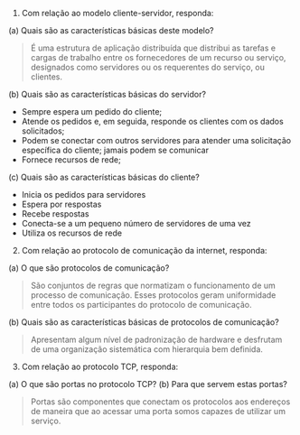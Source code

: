 1. Com relação ao modelo cliente-servidor, responda:

(a) Quais são as características básicas deste modelo?

> É uma estrutura de aplicação distribuída que distribui as tarefas e cargas de trabalho entre os fornecedores de um recurso ou serviço, designados como servidores ou os requerentes do serviço, ou clientes. 

(b) Quais são as características básicas do servidor?

* Sempre espera um pedido do cliente;
* Atende os pedidos e, em seguida, responde os clientes com os dados solicitados;
* Podem se conectar com outros servidores para atender uma solicitação específica do cliente; jamais podem se comunicar
* Fornece recursos de rede;

(c) Quais são as características básicas do cliente?

* Inicia os pedidos para servidores
* Espera por respostas 
* Recebe respostas
* Conecta-se a um pequeno número de servidores de uma vez
* Utiliza os recursos de rede

2.  Com relação ao protocolo de comunicação da internet, responda:

(a) O que são protocolos de comunicação?

> São conjuntos de regras que normatizam o funcionamento de um processo de comunicação. Esses protocolos geram uniformidade entre todos os participantes do protocolo de comunicação.

(b) Quais são as características básicas de protocolos de comunicação?

> Apresentam algum nível de padronização de hardware e desfrutam de uma organização sistemática com hierarquia bem definida.

3. Com relação ao protocolo TCP, responda:

(a) O que são portas no protocolo TCP?
(b) Para que servem estas portas?

> Portas são componentes que conectam os protocolos aos endereços de maneira que ao acessar uma porta somos capazes de utilizar um serviço.
